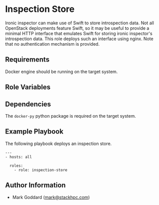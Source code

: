 Inspection Store
================

Ironic inspector can make use of Swift to store introspection data. Not all
OpenStack deployments feature Swift, so it may be useful to provide a minimal
HTTP interface that emulates Swift for storing ironic inspector's introspection
data. This role deploys such an interface using nginx. Note that no
authentication mechanism is provided.

Requirements
------------

Docker engine should be running on the target system.

Role Variables
--------------

Dependencies
------------

The `docker-py` python package is required on the target system.

Example Playbook
----------------

The following playbook deploys an inspection store.

    ---
    - hosts: all

      roles:
        - role: inspection-store

Author Information
------------------

- Mark Goddard (<mark@stackhpc.com>)
